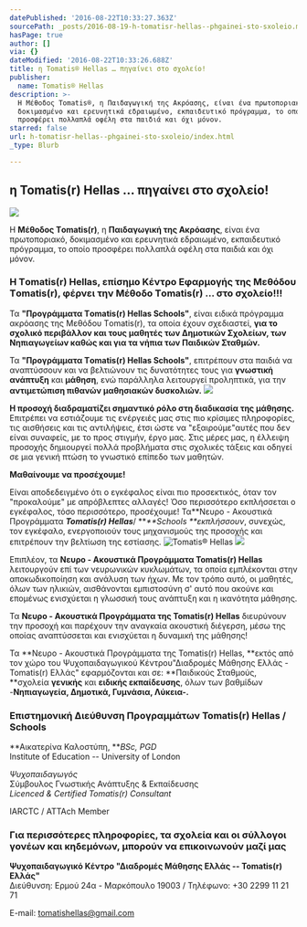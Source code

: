 ```yaml
---
datePublished: '2016-08-22T10:33:27.363Z'
sourcePath: _posts/2016-08-19-h-tomatisr-hellas--phgainei-sto-sxoleio.md
hasPage: true
author: []
via: {}
dateModified: '2016-08-22T10:33:26.688Z'
title: η Tomatis® Ηellas … πηγαίνει στο σχολείο!
publisher:
  name: Tomatis® Hellas
description: >-
  Η Μέθοδος Τomatis®, η Παιδαγωγική της Ακρόασης, είναι ένα πρωτοποριακό,
  δοκιμασμένο και ερευνητικά εδραιωμένο, εκπαιδευτικό πρόγραμμα, το οποίο
  προσφέρει πολλαπλά οφέλη στα παιδιά και όχι μόνον.
starred: false
url: h-tomatisr-hellas--phgainei-sto-sxoleio/index.html
_type: Blurb

---
```

## η Tomatis(r) Ηellas ... πηγαίνει στο σχολείο!
![](https://the-grid-user-content.s3-us-west-2.amazonaws.com/ead900e2-266b-4191-a002-ad40bac1d411.png)

Η **Μέθοδος Τomatis(r)**, η **Παιδαγωγική της Ακρόασης**, είναι ένα πρωτοποριακό, δοκιμασμένο και ερευνητικά εδραιωμένο, εκπαιδευτικό πρόγραμμα, το οποίο προσφέρει πολλαπλά οφέλη στα παιδιά και όχι μόνον.

### Η Τomatis(r) Ηellas, επίσημο Κέντρο Εφαρμογής της Μεθόδου Τomatis(r), φέρνει την Μέθοδο Τomatis(r) ... στο σχολείο!!!

Τα **"Προγράμματα Τomatis(r) Hellas Schools"**, είναι ειδικά πρόγραμμα ακρόασης της Μεθόδου Τomatis(r), τα οποία έχουν σχεδιαστεί, **για το σχολικό περιβάλλον και τους μαθητές των Δημοτικών Σχολείων, των Νηπιαγωγείων καθώς και για τα νήπια των Παιδικών Σταθμών.**

Τα **"Προγράμματα Τomatis(r) Hellas Schools"**, επιτρέπουν στα παιδιά να αναπτύσσουν και να βελτιώνουν τις δυνατότητες τους για **γνωστική ανάπτυξη** και **μάθηση**, ενώ παράλληλα λειτουργεί προληπτικά, για την **αντιμετώπιση πιθανών μαθησιακών δυσκολιών.**
![](https://the-grid-user-content.s3-us-west-2.amazonaws.com/cf92e345-e89d-4c04-bb91-e6b3872c75a8.jpg)

**Η προσοχή διαδραματίζει σημαντικό ρόλο στη διαδικασία της μάθησης.** Επιτρέπει να εστιάζουμε τις ενέργειές μας στις πιο κρίσιμες πληροφορίες, τις αισθήσεις και τις αντιλήψεις, έτσι ώστε να "εξαιρούμε"αυτές που δεν είναι συναφείς, με το προς στιγμήν, έργο μας. Στις μέρες μας, η έλλειψη προσοχής δημιουργεί πολλά προβλήματα στις σχολικές τάξεις και οδηγεί σε μια γενική πτώση το γνωστικό επίπεδο των μαθητών.

**Μαθαίνουμε να προσέχουμε!**

Είναι αποδεδειγμένο ότι ο εγκέφαλος είναι πιο προσεκτικός, όταν τον "προκαλούμε" με απρόβλεπτες αλλαγές! Όσο περισσότερο εκπλήσσεται ο εγκέφαλος, τόσο περισσότερο, προσέχουμε! Τα**Νευρο - Ακουστικά Προγράμματα **_**Tomatis**(r) **Hellas**_**/ **_**Schools **εκπλήσσουν_, συνεχώς, τον εγκέφαλο, ενεργοποιούν τους μηχανισμούς της προσοχής και επιτρέπουν την βελτίωση της εστίασης.
![Tomatis® Hellas](https://the-grid-user-content.s3-us-west-2.amazonaws.com/28e18665-2cb8-49e0-b947-720bbafdd6a9.jpg)
![](https://the-grid-user-content.s3-us-west-2.amazonaws.com/8b80d740-fa9e-4287-9a9c-8c633ad589fb.jpg)

Επιπλέον, τα **Νευρο - Ακουστικά Προγράμματα Tomatis(r) Hellas** λειτουργούν επί των νευρωνικών κυκλωμάτων, τα οποία εμπλέκονται στην αποκωδικοποίηση και ανάλυση των ήχων. Με τον τρόπο αυτό, οι μαθητές, όλων των ηλικιών, αισθάνονται εμπιστοσύνη σ' αυτό που ακούνε και επομένως ενισχύεται η γλωσσική τους ανάπτυξη και η ικανότητα μάθησης.

Τα **Νευρο - Ακουστικά Προγράμματα της Tomatis(r) Hellas** διευρύνουν την προσοχή και παρέχουν την αναγκαία ακουστική διέγερση, μέσω της οποίας αναπτύσσεται και ενισχύεται η δυναμική της μάθησης!

Τα **Νευρο - Ακουστικά Προγράμματα της Tomatis(r) Hellas, **εκτός από τον χώρο του Ψυχοπαιδαγωγικού Κέντρου"Διαδρομές Μάθησης Ελλάς - Tomatis(r) Ελλάς" εφαρμόζονται και σε: **Παιδικούς Σταθμούς, **σχολεία **γενικής** και **ειδικής εκπαίδευσης**, όλων των βαθμίδων -**Νηπιαγωγεία, Δημοτικά, Γυμνάσια, Λύκεια-.**

### Επιστημονική Διεύθυνση Προγραμμάτων Tomatis(r) Hellas / Schools

**Αικατερίνα Καλοστύπη, **_BSc, PGD_  
Institute of Education -- University of London

_Ψυχοπαιδαγωγός_  
Σύμβουλος Γνωστικής Ανάπτυξης & Εκπαίδευσης  
_Licenced & Certified Tomatis(r) Consultant_

IARCTC / ATTAch Member

### **Για περισσότερες πληροφορίες, τα σχολεία και οι σύλλογοι γονέων και κηδεμόνων, μπορούν να επικοινωνούν μαζί μας**

**Ψυχοπαιδαγωγικό Κέντρο "Διαδρομές Μάθησης Ελλάς -- Tomatis(r) Ελλάς"**  
Διεύθυνση: Ερμού 24α - Μαρκόπουλο 19003 / Τηλέφωνο: +30 2299 11 21 71 

E-mail: [tomatishellas@gmail.com][0]

[0]: mailto:tomatishellas@gmail.com